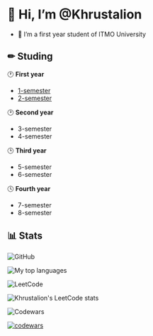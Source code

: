 # 👋 Hi, I’m @Khrustalion
- 👀 I’m a first year student of ITMO University

## ✏ Studing
🕐 **First year**
  - [1-semester](https://github.com/Khrustalion/1-semester.git)
  - [2-semester](https://github.com/Khrustalion/2-semester)
    
🕑 **Second year**

  - 3-semester
  - 4-semester
    
🕒 **Third year**

  - 5-semester
  - 6-semester
    
🕓 **Fourth year**

  - 7-semester
  - 8-semester


## 📊 Stats
![GitHub](https://img.shields.io/badge/github-%23121011.svg?style=for-the-badge&logo=github&logoColor=white)

![My top languages](https://github-readme-stats.vercel.app/api/top-langs/?username=Khrustalion&layout=compact&count_private=true&langs_count=10&card_width=495&theme=dracula)

![LeetCode](https://img.shields.io/badge/LeetCode-000000?style=for-the-badge&logo=LeetCode&logoColor=#d16c06)

![Khrustalion's LeetCode stats](https://leetcard.jacoblin.cool/Khrustalion?theme=unicorn&extension=activity)

![Codewars](https://img.shields.io/badge/Codewars-B1361E?style=for-the-badge&logo=codewars&logoColor=grey)

[![codewars](https://www.codewars.com/users/Khrustalion/badges/large)](https://www.codewars.com/users/Khrustalion) 

